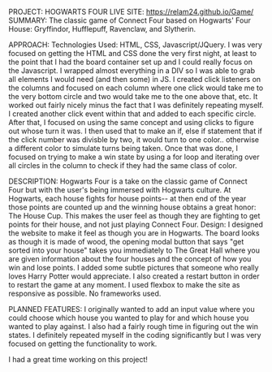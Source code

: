 PROJECT: HOGWARTS FOUR
LIVE SITE: https://relam24.github.io/Game/
SUMMARY: The classic game of Connect Four based on Hogwarts' Four House: Gryffindor, Hufflepuff, Ravenclaw, and Slytherin.

APPROACH:
Technologies Used: HTML, CSS, Javascript/JQuery. 
I was very focused on getting the HTML and CSS done the very first night, at least to the point that I had the board container set up and I could really focus on the Javascript. I wrapped almost everything in a DIV so I was able to grab all elements I would need (and then some) in JS. I created click listeners on the columns and focused on each column where one click would take me to the very bottom circle and two would take me to the one above that, etc. It worked out fairly nicely minus the fact that I was definitely repeating myself. I created another click event within that and added to each specific circle. After that, I focused on using the same concept and using clicks to figure out whose turn it was. I then used that to make an if, else if statement that if the click number was divisble by two, it would turn to one color.. otherwise a different color to simulate turns being taken. Once that was done, I focused on trying to make a win state by using a for loop and iterating over all circles in the column to check if they had the same class of color.

DESCRIPTION:
 Hogwarts Four is a take on the classic game of Connect Four but with the user's being immersed with Hogwarts culture. At Hogwarts, each house fights for house points--
 at then end of the year those points are counted up and the winning house obtains a great honor: The House Cup.
 This makes the user feel as though they are fighting to get points for their house, and not just playing Connect Four.
 Design: I designed the website to make it feel as though you are in Hogwarts. The board looks as though it is made of wood,
 the opening modal button that says "get sorted into your house" takes you immediately to The Great Hall where you are given information about the four houses and the concept
 of how you win and lose points. I added some subtle pictures that someone who really loves Harry Potter would appreciate.
 I also created a restart button in order to restart the game at any moment.
 I used flexbox to make the site as responsive as possible. No frameworks used.
 
 PLANNED FEATURES:
 I originally wanted to add an input value where you could choose which house you wanted to play for and which house you wanted to play against.
 I also had a fairly rough time in figuring out the win states. I definitely repeated myself in the coding significantly but I was very focused on 
 getting the functionality to work.
 
 I had a great time working on this project!
 
